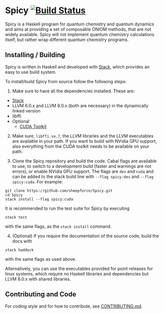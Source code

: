 # Spicy [![Build Status](https://travis-ci.com/sheepforce/Spicy.svg?branch=master)](https://travis-ci.com/sheepforce/Spicy)
Spicy is a Haskell program for quantum chemistry and quantum dynamics and aims at providing a set of composable ONIOM methods, that are not widely available.
Spicy will not implement quantum chemistry calculations itself, but rather wrap different quantum chemistry programs.

## Installing / Building
Spicy is written in Haskell and developed with [Stack](https://docs.haskellstack.org/en/stable/README/), which provides an easy to use build system.

To install/build Spicy from source follow the following steps:

1. Make sure to have all the dependencies installed. These are:
  - [Stack](https://docs.haskellstack.org/en/stable/README/)
  - LLVM 6.0.x and LLVM 8.0.x (both are necessary) in the dynamically linked version
  - libffi
  - Optional
    - [CUDA Toolkit](https://developer.nvidia.com/cuda-toolkit)

2. Make sure, `libffi.so.7`, the LLVM libraries and the LLVM executables are available in your path.
If you want to build with NVidia GPU support, also everything from the CUDA toolkit needs to be available on your path.

3. Clone the Spicy repository and build the code.
Cabal flags are available to use, to switch to a development build (faster and warnings are not errors), or enable NVidia GPU support. The flags are `dev` and `cuda` and can be added to the stack build line with `--flag spicy:dev` and `--flag spicy:cuda`. For example:
```
git clone https://github.com/sheepforce/Spicy.git
cd Spicy
stack install --flag spicy:cuda
```
It is recommended to run the test suite for Spicy by executing
```
stack test
```
with the same flags, as the `stack install` command.

4. (Optional) If you require the documentation of the source code, build the docs with
```
stack haddock
```
with the same flags as used above.

Alternatively, you can use the executables provided for point releases for linux systems, which require no Haskell libraries and dependencies but LLVM 8.0.x with shared libraries.

## Contributing and Code
For coding style and for how to contribute, see [CONTRIBUTING.md](https://github.com/sheepforce/Spicy/blob/master/CONTRIBUTING.md).
